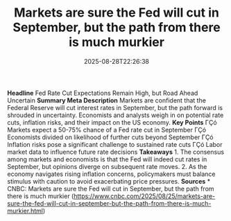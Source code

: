 ﻿---
title: "Markets are sure the Fed will cut in September, but the path from there is much murkier"
date: "2025-08-28T22:26:38"
category: "Markets"
summary: ""
slug: "markets are sure the fed will cut in september but the path "
source_urls:
  - "https://www.cnbc.com/2025/08/25/markets-are-sure-the-fed-will-cut-in-september-but-the-path-from-there-is-much-murkier.html"
seo:
  title: "Markets are sure the Fed will cut in September, but the path from there is much murkier | Hash n Hedge"
  description: ""
  keywords: ["news", "markets", "brief"]
---
**Headline** Fed Rate Cut Expectations Remain High, but Road Ahead Uncertain  **Summary Meta Description** Markets are confident that the Federal Reserve will cut interest rates in September, but the path forward is shrouded in uncertainty. Economists and analysts weigh in on potential rate cuts, inflation risks, and their impact on the US economy.  **Key Points**  ΓÇó Markets expect a 50-75% chance of a Fed rate cut in September ΓÇó Economists divided on likelihood of further cuts beyond September ΓÇó Inflation risks pose a significant challenge to sustained rate cuts ΓÇó Labor market data to influence future rate decisions  **Takeaways**  1. The consensus among markets and economists is that the Fed will indeed cut rates in September, but opinions diverge on subsequent rate moves. 2. As the economy navigates rising inflation concerns, policymakers must balance stimulus with caution to avoid exacerbating price pressures.  **Sources** * CNBC: Markets are sure the Fed will cut in September, but the path from there is much murkier (https://www.cnbc.com/2025/08/25/markets-are-sure-the-fed-will-cut-in-september-but-the-path-from-there-is-much-murkier.html) 
